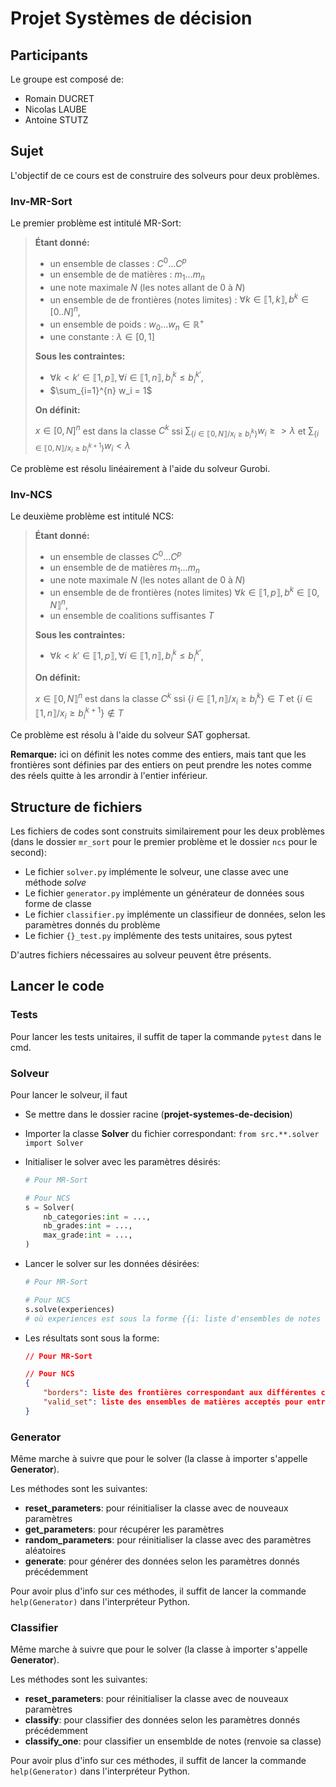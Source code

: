 # Projet Systèmes de décision

## Participants

Le groupe est composé de:

- Romain DUCRET
- Nicolas LAUBE
- Antoine STUTZ

## Sujet

L'objectif de ce cours est de construire des solveurs pour deux problèmes.

### Inv-MR-Sort

Le premier problème est intitulé MR-Sort:

> **Étant donné:**
>
> - un ensemble de classes : $C^0 ... C^p$
> - un ensemble de de matières : $m_1 ... m_n$
> - une note maximale $N$ (les notes allant de 0 à $N$)
> - un ensemble de de frontières (notes limites) : $\forall k\in \llbracket 1,k \rrbracket, b^k\in [0..N]^n$,
> - un ensemble de poids : $w_0 ... w_n \in \mathbb{R}^+$
> - une constante : $\lambda \in [0, 1]$
>
> **Sous les contraintes:**
>
> - $\forall k < k'\in \llbracket 1,p\rrbracket , \forall i \in \llbracket 1,n\rrbracket , b^k_i \leq b^{k'}_i$,
> - $\sum_{i=1}^{n} w_i = 1$
>
> **On définit:**
>
> $x\in [0,N]^n$ est dans la classe $C^k$ ssi $\sum_{\{i\in \llbracket 0,N\rrbracket /x_i \geq b^k_i\}} w_i \geq > \lambda$ et $\sum_{\{i\in \llbracket 0,N\rrbracket /x_i \geq b^{k+1}_i\}} w_i < \lambda$

Ce problème est résolu linéairement à l'aide du solveur Gurobi.

### Inv-NCS

Le deuxième problème est intitulé NCS:

> **Étant donné:**
>
> - un ensemble de classes $C^0 ... C^p$
> - un ensemble de de matières $m_1 ... m_n$
> - une note maximale $N$ (les notes allant de 0 à $N$)
> - un ensemble de de frontières (notes limites) $\forall k\in \llbracket 1,p\rrbracket , b^k\in \llbracket 0,N\rrbracket ^n$,
> - un ensemble de coalitions suffisantes $T$
>
> **Sous les contraintes:**
>
> - $\forall k < k'\in \llbracket 1,p\rrbracket , \forall i \in \llbracket 1,n\rrbracket , b^k_i \leq b^{k'}_i$,
>
> **On définit:**
>
> $x\in \llbracket 0,N\rrbracket ^n$ est dans la classe $C^k$ ssi $\{i\in \llbracket 1,n\rrbracket /x_i \geq b^k_i\}\in T$ et $\{i\in \llbracket 1,n\rrbracket /x_i \geq b^{k+1}_i\}\notin T$

Ce problème est résolu à l'aide du solveur SAT gophersat.

**Remarque:** ici on définit les notes comme des entiers, mais tant que les frontières sont définies par des entiers on peut prendre les notes comme des réels quitte à les arrondir à l'entier inférieur.

## Structure de fichiers

Les fichiers de codes sont construits similairement pour les deux problèmes (dans le dossier `mr_sort` pour le premier problème et le dossier `ncs` pour le second):

- Le fichier `solver.py` implémente le solveur, une classe avec une méthode _solve_
- Le fichier `generator.py` implémente un générateur de données sous forme de classe
- Le fichier `classifier.py` implémente un classifieur de données, selon les paramètres donnés du problème
- Le fichier `{}_test.py` implémente des tests unitaires, sous pytest

D'autres fichiers nécessaires au solveur peuvent être présents.

## Lancer le code

### Tests

Pour lancer les tests unitaires, il suffit de taper la commande `pytest` dans le cmd.

### Solveur

Pour lancer le solveur, il faut

- Se mettre dans le dossier racine (**projet-systemes-de-decision**)
- Importer la classe **Solver** du fichier correspondant: `from src.**.solver import Solver`
- Initialiser le solver avec les paramètres désirés:

  ```python
  # Pour MR-Sort

  # Pour NCS
  s = Solver(
      nb_categories:int = ...,
      nb_grades:int = ...,
      max_grade:int = ...,
  )
  ```

- Lancer le solver sur les données désirées:

  ```python
  # Pour MR-Sort

  # Pour NCS
  s.solve(experiences)
  # où experiences est sous la forme {{i: liste d'ensembles de notes qui correpondent à la classe i}}, la classe 0 symbolisant l'absence de classe
  ```

- Les résultats sont sous la forme:

  ```json
  // Pour MR-Sort

  // Pour NCS
  {
      "borders": liste des frontières correspondant aux différentes classes,
      "valid_set": liste des ensembles de matières acceptés pour entrer dans une catégorie
  }
  ```

### Generator

Même marche à suivre que pour le solver (la classe à importer s'appelle **Generator**).

Les méthodes sont les suivantes:

- **reset_parameters**: pour réinitialiser la classe avec de nouveaux paramètres
- **get_parameters**: pour récupérer les paramètres
- **random_parameters**: pour réinitialiser la classe avec des paramètres aléatoires
- **generate**: pour générer des données selon les paramètres donnés précédemment

Pour avoir plus d'info sur ces méthodes, il suffit de lancer la commande `help(Generator)` dans l'interpréteur Python.

### Classifier

Même marche à suivre que pour le solver (la classe à importer s'appelle **Generator**).

Les méthodes sont les suivantes:

- **reset_parameters**: pour réinitialiser la classe avec de nouveaux paramètres
- **classify**: pour classifier des données selon les paramètres donnés précédemment
- **classify_one**: pour classifier un ensemblde de notes (renvoie sa classe)

Pour avoir plus d'info sur ces méthodes, il suffit de lancer la commande `help(Generator)` dans l'interpréteur Python.
